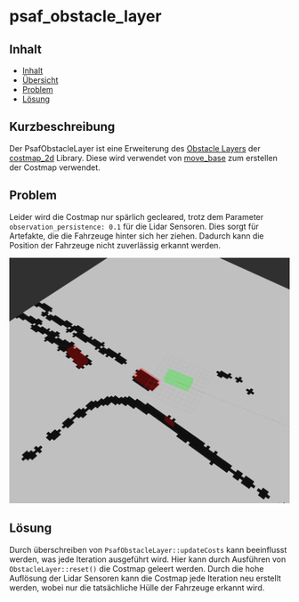 # psaf_obstacle_layer
## Inhalt

* [Inhalt](#inhalt)
* [Übersicht](#kurzbeschreibung)
* [Problem](#problem)
* [Lösung](#lösung)


##  Kurzbeschreibung
Der PsafObstacleLayer ist eine Erweiterung des [Obstacle Layers](https://docs.ros.org/en/noetic/api/costmap_2d/html/classcostmap__2d_1_1ObstacleLayer.html) der [costmap_2d](https://wiki.ros.org/costmap_2d) Library. Diese wird verwendet von [move_base](https://wiki.ros.org/move_base) zum erstellen der Costmap verwendet. 

## Problem
Leider wird die Costmap nur spärlich gecleared, trotz dem Parameter `observation_persistence: 0.1` für die Lidar Sensoren. Dies sorgt für Artefakte, die die Fahrzeuge hinter sich her ziehen. Dadurch kann die Position der Fahrzeuge nicht zuverlässig erkannt werden.

![Artefakte der Fahrzeuge](doc/artifacts.png)


## Lösung
Durch überschreiben von `PsafObstacleLayer::updateCosts` kann beeinflusst werden, was jede Iteration ausgeführt wird. Hier kann durch Ausführen von `ObstacleLayer::reset()` die Costmap geleert werden.
Durch die hohe Auflösung der Lidar Sensoren kann die Costmap jede Iteration neu erstellt werden, wobei nur die tatsächliche Hülle der Fahrzeuge erkannt wird.

